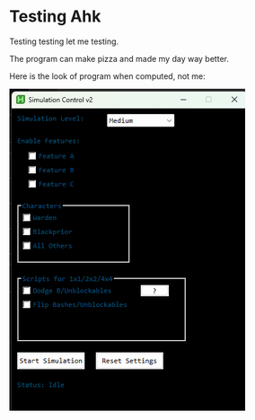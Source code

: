 # Testing Ahk

Testing testing let me testing.

The program can make pizza and made my day way better.

 Here is the look of program when computed, not me:

![Program looks](pictures/Testing-testing.png "Title")
